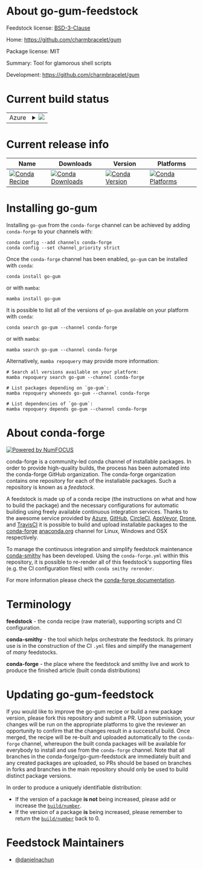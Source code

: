 About go-gum-feedstock
======================

Feedstock license: [BSD-3-Clause](https://github.com/conda-forge/go-gum-feedstock/blob/main/LICENSE.txt)

Home: https://github.com/charmbracelet/gum

Package license: MIT

Summary: Tool for glamorous shell scripts

Development: https://github.com/charmbracelet/gum

Current build status
====================


<table>
    
  <tr>
    <td>Azure</td>
    <td>
      <details>
        <summary>
          <a href="https://dev.azure.com/conda-forge/feedstock-builds/_build/latest?definitionId=23448&branchName=main">
            <img src="https://dev.azure.com/conda-forge/feedstock-builds/_apis/build/status/go-gum-feedstock?branchName=main">
          </a>
        </summary>
        <table>
          <thead><tr><th>Variant</th><th>Status</th></tr></thead>
          <tbody><tr>
              <td>linux_64</td>
              <td>
                <a href="https://dev.azure.com/conda-forge/feedstock-builds/_build/latest?definitionId=23448&branchName=main">
                  <img src="https://dev.azure.com/conda-forge/feedstock-builds/_apis/build/status/go-gum-feedstock?branchName=main&jobName=linux&configuration=linux%20linux_64_" alt="variant">
                </a>
              </td>
            </tr><tr>
              <td>linux_aarch64</td>
              <td>
                <a href="https://dev.azure.com/conda-forge/feedstock-builds/_build/latest?definitionId=23448&branchName=main">
                  <img src="https://dev.azure.com/conda-forge/feedstock-builds/_apis/build/status/go-gum-feedstock?branchName=main&jobName=linux&configuration=linux%20linux_aarch64_" alt="variant">
                </a>
              </td>
            </tr><tr>
              <td>linux_ppc64le</td>
              <td>
                <a href="https://dev.azure.com/conda-forge/feedstock-builds/_build/latest?definitionId=23448&branchName=main">
                  <img src="https://dev.azure.com/conda-forge/feedstock-builds/_apis/build/status/go-gum-feedstock?branchName=main&jobName=linux&configuration=linux%20linux_ppc64le_" alt="variant">
                </a>
              </td>
            </tr><tr>
              <td>osx_64</td>
              <td>
                <a href="https://dev.azure.com/conda-forge/feedstock-builds/_build/latest?definitionId=23448&branchName=main">
                  <img src="https://dev.azure.com/conda-forge/feedstock-builds/_apis/build/status/go-gum-feedstock?branchName=main&jobName=osx&configuration=osx%20osx_64_" alt="variant">
                </a>
              </td>
            </tr><tr>
              <td>osx_arm64</td>
              <td>
                <a href="https://dev.azure.com/conda-forge/feedstock-builds/_build/latest?definitionId=23448&branchName=main">
                  <img src="https://dev.azure.com/conda-forge/feedstock-builds/_apis/build/status/go-gum-feedstock?branchName=main&jobName=osx&configuration=osx%20osx_arm64_" alt="variant">
                </a>
              </td>
            </tr><tr>
              <td>win_64</td>
              <td>
                <a href="https://dev.azure.com/conda-forge/feedstock-builds/_build/latest?definitionId=23448&branchName=main">
                  <img src="https://dev.azure.com/conda-forge/feedstock-builds/_apis/build/status/go-gum-feedstock?branchName=main&jobName=win&configuration=win%20win_64_" alt="variant">
                </a>
              </td>
            </tr>
          </tbody>
        </table>
      </details>
    </td>
  </tr>
</table>

Current release info
====================

| Name | Downloads | Version | Platforms |
| --- | --- | --- | --- |
| [![Conda Recipe](https://img.shields.io/badge/recipe-go--gum-green.svg)](https://anaconda.org/conda-forge/go-gum) | [![Conda Downloads](https://img.shields.io/conda/dn/conda-forge/go-gum.svg)](https://anaconda.org/conda-forge/go-gum) | [![Conda Version](https://img.shields.io/conda/vn/conda-forge/go-gum.svg)](https://anaconda.org/conda-forge/go-gum) | [![Conda Platforms](https://img.shields.io/conda/pn/conda-forge/go-gum.svg)](https://anaconda.org/conda-forge/go-gum) |

Installing go-gum
=================

Installing `go-gum` from the `conda-forge` channel can be achieved by adding `conda-forge` to your channels with:

```
conda config --add channels conda-forge
conda config --set channel_priority strict
```

Once the `conda-forge` channel has been enabled, `go-gum` can be installed with `conda`:

```
conda install go-gum
```

or with `mamba`:

```
mamba install go-gum
```

It is possible to list all of the versions of `go-gum` available on your platform with `conda`:

```
conda search go-gum --channel conda-forge
```

or with `mamba`:

```
mamba search go-gum --channel conda-forge
```

Alternatively, `mamba repoquery` may provide more information:

```
# Search all versions available on your platform:
mamba repoquery search go-gum --channel conda-forge

# List packages depending on `go-gum`:
mamba repoquery whoneeds go-gum --channel conda-forge

# List dependencies of `go-gum`:
mamba repoquery depends go-gum --channel conda-forge
```


About conda-forge
=================

[![Powered by
NumFOCUS](https://img.shields.io/badge/powered%20by-NumFOCUS-orange.svg?style=flat&colorA=E1523D&colorB=007D8A)](https://numfocus.org)

conda-forge is a community-led conda channel of installable packages.
In order to provide high-quality builds, the process has been automated into the
conda-forge GitHub organization. The conda-forge organization contains one repository
for each of the installable packages. Such a repository is known as a *feedstock*.

A feedstock is made up of a conda recipe (the instructions on what and how to build
the package) and the necessary configurations for automatic building using freely
available continuous integration services. Thanks to the awesome service provided by
[Azure](https://azure.microsoft.com/en-us/services/devops/), [GitHub](https://github.com/),
[CircleCI](https://circleci.com/), [AppVeyor](https://www.appveyor.com/),
[Drone](https://cloud.drone.io/welcome), and [TravisCI](https://travis-ci.com/)
it is possible to build and upload installable packages to the
[conda-forge](https://anaconda.org/conda-forge) [anaconda.org](https://anaconda.org/)
channel for Linux, Windows and OSX respectively.

To manage the continuous integration and simplify feedstock maintenance
[conda-smithy](https://github.com/conda-forge/conda-smithy) has been developed.
Using the ``conda-forge.yml`` within this repository, it is possible to re-render all of
this feedstock's supporting files (e.g. the CI configuration files) with ``conda smithy rerender``.

For more information please check the [conda-forge documentation](https://conda-forge.org/docs/).

Terminology
===========

**feedstock** - the conda recipe (raw material), supporting scripts and CI configuration.

**conda-smithy** - the tool which helps orchestrate the feedstock.
                   Its primary use is in the construction of the CI ``.yml`` files
                   and simplify the management of *many* feedstocks.

**conda-forge** - the place where the feedstock and smithy live and work to
                  produce the finished article (built conda distributions)


Updating go-gum-feedstock
=========================

If you would like to improve the go-gum recipe or build a new
package version, please fork this repository and submit a PR. Upon submission,
your changes will be run on the appropriate platforms to give the reviewer an
opportunity to confirm that the changes result in a successful build. Once
merged, the recipe will be re-built and uploaded automatically to the
`conda-forge` channel, whereupon the built conda packages will be available for
everybody to install and use from the `conda-forge` channel.
Note that all branches in the conda-forge/go-gum-feedstock are
immediately built and any created packages are uploaded, so PRs should be based
on branches in forks and branches in the main repository should only be used to
build distinct package versions.

In order to produce a uniquely identifiable distribution:
 * If the version of a package **is not** being increased, please add or increase
   the [``build/number``](https://docs.conda.io/projects/conda-build/en/latest/resources/define-metadata.html#build-number-and-string).
 * If the version of a package **is** being increased, please remember to return
   the [``build/number``](https://docs.conda.io/projects/conda-build/en/latest/resources/define-metadata.html#build-number-and-string)
   back to 0.

Feedstock Maintainers
=====================

* [@danielnachun](https://github.com/danielnachun/)

